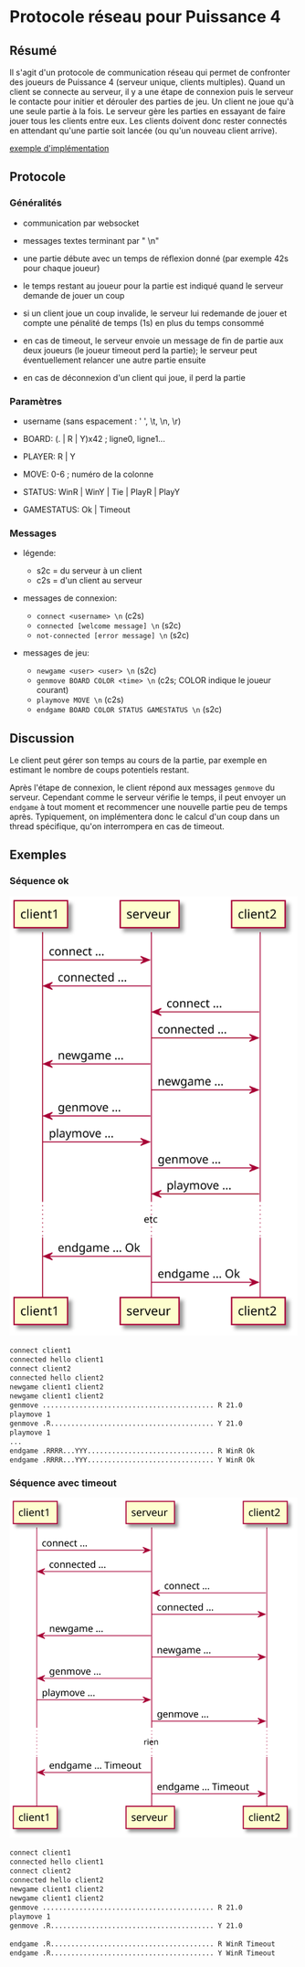 # Protocole réseau pour Puissance 4 


## Résumé

Il s'agit d'un protocole de communication réseau qui permet de confronter des
joueurs de Puissance 4 (serveur unique, clients multiples). Quand un client se
connecte au serveur, il y a une étape de connexion puis le serveur le contacte
pour initier et dérouler des parties de jeu. Un client ne joue qu'à une seule
partie à la fois. Le serveur gère les parties en essayant de faire jouer tous
les clients entre eux. Les clients doivent donc rester connectés en attendant
qu'une partie soit lancée (ou qu'un nouveau client arrive).

[exemple d'implémentation](https://github.com/nokomprendo/not-a-connect4)


## Protocole

### Généralités

- communication par websocket

- messages textes terminant par " \n"

- une partie débute avec un temps de réflexion donné (par exemple 42s pour
  chaque joueur)

- le temps restant au joueur pour la partie est indiqué quand le serveur
  demande de jouer un coup

- si un client joue un coup invalide, le serveur lui redemande de jouer et
  compte une pénalité de temps (1s) en plus du temps consommé

- en cas de timeout, le serveur envoie un message de fin de partie aux deux
  joueurs (le joueur timeout perd la partie); le serveur peut éventuellement
  relancer une autre partie ensuite

- en cas de déconnexion d'un client qui joue, il perd la partie


### Paramètres

- username (sans espacement : ' ', \t, \n, \r)

- BOARD: (. | R | Y)x42                         ; ligne0, ligne1...

- PLAYER: R | Y

- MOVE: 0-6                                     ; numéro de la colonne

- STATUS: WinR | WinY | Tie | PlayR | PlayY

- GAMESTATUS: Ok | Timeout


### Messages

- légende:

    - s2c = du serveur à un client
    - c2s = d'un client au serveur

- messages de connexion:

    - `connect <username> \n` (c2s)
    - `connected [welcome message] \n` (s2c)
    - `not-connected [error message] \n` (s2c)

- messages de jeu:

    - `newgame <user> <user> \n` (s2c)
    - `genmove BOARD COLOR <time> \n` (c2s; COLOR indique le joueur courant)
    - `playmove MOVE \n` (c2s)
    - `endgame BOARD COLOR STATUS GAMESTATUS \n` (s2c)


## Discussion

Le client peut gérer son temps au cours de la partie, par exemple en estimant
le nombre de coups potentiels restant.

Après l'étape de connexion, le client répond aux messages `genmove` du serveur.
Cependant comme le serveur vérifie le temps, il peut envoyer un `endgame` à
tout moment et recommencer une nouvelle partie peu de temps après. Typiquement,
on implémentera donc le calcul d'un coup dans un thread spécifique, qu'on
interrompera en cas de timeout.


## Exemples

### Séquence ok

![](uml/sequence_ok.svg)

```
connect client1
connected hello client1
connect client2
connected hello client2
newgame client1 client2
newgame client1 client2
genmove .......................................... R 21.0
playmove 1
genmove .R........................................ Y 21.0
playmove 1
...
endgame .RRRR...YYY............................... R WinR Ok
endgame .RRRR...YYY............................... Y WinR Ok
```


### Séquence avec timeout

![](uml/sequence_ko.svg)

```
connect client1
connected hello client1
connect client2
connected hello client2
newgame client1 client2
newgame client1 client2
genmove .......................................... R 21.0
playmove 1
genmove .R........................................ Y 21.0

endgame .R........................................ R WinR Timeout
endgame .R........................................ Y WinR Timeout
```


